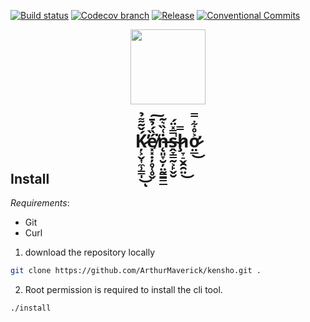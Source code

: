 [![Build status](https://img.shields.io/github/workflow/status/ArthurMaverick/kensho/goreleaser?style=for-the-badge)](https://github.com/ArthurMaverick/kensho/actions?workflow=goreleaser) [![Codecov branch](https://img.shields.io/codecov/c/github/ArthurMaverick/kensho/main.svg?style=for-the-badge)](https://codecov.io/gh/ArthurMaverick/kensho) [![Release](https://img.shields.io/github/release/ArthurMaverick/kensho.svg?style=for-the-badge)](https://github.com/ArthurMaverick/kensho/releases/latest) [![Conventional Commits](https://img.shields.io/badge/Conventional%20Commits-1.0.0-yellow.svg?style=for-the-badge)](https://conventionalcommits.org)

<div align="center"><img src="https://media.giphy.com/media/4DxrtX6k7PMLgRiQxR/giphy.gif" width="120" height="120" /></div>

<h1 align="center">Ķ̷͕̬͎̼̹͇̩́̌͂͌̉̕͜ͅé̸͓͓̣̦̥̜̥̬̏́̉̄͘͠ṅ̶̨͈̞̮̦̤̰͇̳̲͑̏͛͂s̴̭̞̳̰͕̙̬̮̿̽̈́̚ḩ̷̞̠̬̯̯̤̿͜ơ̷̤̲͐̊͋̿͜</h1>

## Install
*Requirements*:

- Git
- Curl

1. download the repository locally

``` bash
git clone https://github.com/ArthurMaverick/kensho.git .
```


2. Root permission is required to install the cli tool.

``` bash
./install
```




